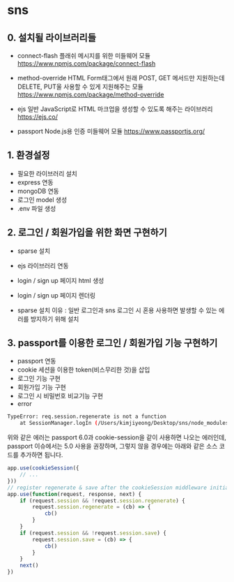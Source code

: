 # sns

## 0. 설치될 라이브러리들
- connect-flash
플래쉬 메시지를 위한 미들웨어 모듈
https://www.npmjs.com/package/connect-flash

- method-override
HTML Form태그에서 원래 POST, GET 메서드만 지원하는데 DELETE, PUT울 사용할 수 있게 지원해주는 모듈
https://www.npmjs.com/package/method-override

- ejs
일반 JavaScript로 HTML 마크업을 생성할 수 있도록 해주는 라이브러리
https://ejs.co/

- passport
Node.js용 인증 미들웨어 모듈
https://www.passportjs.org/

## 1. 환경설정
- 필요한 라이브러리 설치
- express 연동
- mongoDB 연동
- 로그인 model 생성
- .env 파일 생성

## 2. 로그인 / 회원가입을 위한 화면 구현하기
- sparse 설치
- ejs 라이브러리 연동
- login / sign up 페이지 html 생성
- login / sign up 페이지 렌더링

- sparse 설치 이유 : 일반 로그인과 sns 로그인 시 혼용 사용하면 발생할 수 있는 에러를 방지하기 위해 설치

## 3. passport를 이용한 로그인 / 회원가입 기능 구현하기
- passport 연동
- cookie 세션을 이용한 token(비스무리한 것)을 삽입
- 로그인 기능 구현
- 회원가입 기능 구현
- 로그인 시 비밀번호 비교기능 구현
- error
```bash
TypeError: req.session.regenerate is not a function
    at SessionManager.logIn (/Users/kimjiyeong/Desktop/sns/node_modules/passport/lib/sessionmanager.js:28:15)
```
위와 같은 에러는 passport 6.0과 cookie-session을 같이 사용하면 나오는 에러인데, passport 이슈에서는 5.0 사용을 권장하며, 그렇지 않을 경우에는 아래와 같은 소스 코드를 추가하면 됩니다.
```javascript
app.use(cookieSession({
    // ...
}))
// register regenerate & save after the cookieSession middleware initialization
app.use(function(request, response, next) {
    if (request.session && !request.session.regenerate) {
        request.session.regenerate = (cb) => {
            cb()
        }
    }
    if (request.session && !request.session.save) {
        request.session.save = (cb) => {
            cb()
        }
    }
    next()
})
```
